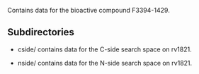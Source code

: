 Contains data for the bioactive compound F3394-1429.

## Subdirectories

- cside/ contains data for the C-side search space on rv1821.

- nside/ contains data for the N-side search space on rv1821.

